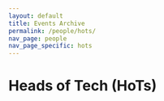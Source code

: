 ```yaml
---
layout: default
title: Events Archive
permalink: /people/hots/
nav_page: people
nav_page_specific: hots
---
```


<h1>Heads of Tech (HoTs)</h1>
